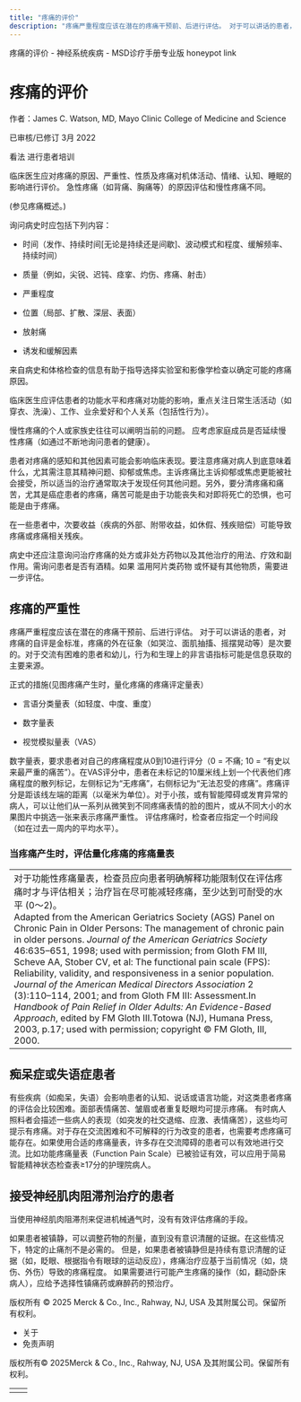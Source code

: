 ```yaml
---
title: "疼痛的评价"
description: "疼痛严重程度应该在潜在的疼痛干预前、后进行评估。 对于可以讲话的患者，对疼痛的自评是金标准，疼痛的外在征象（如哭泣、面肌抽搐、摇摆晃动等）是次要的。对于交流有困难的患者和幼儿，行为和生理上的非言语指标可能是信息获取的主要来源。"
---
```


﻿疼痛的评价 \- 神经系统疾病 \- MSD诊疗手册专业版 honeypot link

# 疼痛的评价

作者：James C. Watson, MD, Mayo Clinic College of Medicine and Science

已审核/已修订 3月 2022

看法 进行患者培训

临床医生应对疼痛的原因、严重性、性质及疼痛对机体活动、情绪、认知、睡眠的影响进行评价。 急性疼痛（如背痛、胸痛等）的原因评估和慢性疼痛不同。

(参见疼痛概述。)

询问病史时应包括下列内容：

- 时间（发作、持续时间\[无论是持续还是间歇\]、波动模式和程度、缓解频率、持续时间）

- 质量（例如，尖锐、迟钝、痉挛、灼伤、疼痛、射击）

- 严重程度

- 位置（局部、扩散、深层、表面）

- 放射痛

- 诱发和缓解因素


来自病史和体格检查的信息有助于指导选择实验室和影像学检查以确定可能的疼痛原因。

临床医生应评估患者的功能水平和疼痛对功能的影响，重点关注日常生活活动（如穿衣、洗澡）、工作、业余爱好和个人关系（包括性行为）。

慢性疼痛的个人或家族史往往可以阐明当前的问题。 应考虑家庭成员是否延续慢性疼痛（如通过不断地询问患者的健康）。

患者对疼痛的感知和其他因素可能会影响临床表现。要注意疼痛对病人到底意味着什么，尤其需注意其精神问题、抑郁或焦虑。主诉疼痛比主诉抑郁或焦虑更能被社会接受，所以适当的治疗通常取决于发现任何其他问题。另外，要分清疼痛和痛苦，尤其是癌症患者的疼痛，痛苦可能是由于功能丧失和对即将死亡的恐惧，也可能是由于疼痛。

在一些患者中，次要收益（疾病的外部、附带收益，如休假、残疾赔偿）可能导致疼痛或疼痛相关残疾。

病史中还应注意询问治疗疼痛的处方或非处方药物以及其他治疗的用法、疗效和副作用。需询问患者是否有酒精。如果 滥用阿片类药物 或怀疑有其他物质，需要进一步评估。

## 疼痛的严重性

疼痛严重程度应该在潜在的疼痛干预前、后进行评估。 对于可以讲话的患者，对疼痛的自评是金标准，疼痛的外在征象（如哭泣、面肌抽搐、摇摆晃动等）是次要的。对于交流有困难的患者和幼儿，行为和生理上的非言语指标可能是信息获取的主要来源。

正式的措施(见图疼痛产生时，量化疼痛的疼痛评定量表）

- 言语分类量表（如轻度、中度、重度）

- 数字量表

- 视觉模拟量表（VAS）


数字量表，要求患者对自己的疼痛程度从0到10进行评分（0 = 不痛; 10 = “有史以来最严重的痛苦”）。在VAS评分中，患者在未标记的10厘米线上划一个代表他们疼痛程度的散列标记，左侧标记为“无疼痛”，右侧标记为“无法忍受的疼痛”。疼痛评分是距该线左端的距离（以毫米为单位）。对于小孩，或有智能障碍或发育异常的病人，可以让他们从一系列从微笑到不同疼痛表情的脸的图片，或从不同大小的水果图片中挑选一张来表示疼痛严重性。 评估疼痛时，检查者应指定一个时间段（如在过去一周内的平均水平）。

### 当疼痛产生时，评估量化疼痛的疼痛量表

|     |
| --- |
| 对于功能性疼痛量表，检查员应向患者明确解释功能限制仅在评估疼痛时才与评估相关；治疗旨在尽可能减轻疼痛，至少达到可耐受的水平 (0～2)。<br>Adapted from the American Geriatrics Society (AGS) Panel on Chronic Pain in Older Persons: The management of chronic pain in older persons. _Journal of the American Geriatrics Society_ 46:635–651, 1998; used with permission; from Gloth FM III, Scheve AA, Stober CV, et al: The functional pain scale (FPS): Reliability, validity, and responsiveness in a senior population. _Journal of the American Medical Directors Association_ 2 (3):110–114, 2001; and from Gloth FM III: Assessment.In _Handbook of Pain Relief in Older Adults: An Evidence-Based Approach_, edited by FM Gloth III.Totowa (NJ), Humana Press, 2003, p.17; used with permission; copyright © FM Gloth, III, 2000.<br> |

## 痴呆症或失语症患者

有些疾病（如痴呆，失语）会影响患者的认知、说话或语言功能，对这类患者疼痛的评估会比较困难。面部表情痛苦、皱眉或者重复眨眼均可提示疼痛。 有时病人照料者会描述一些病人的表现（如突发的社交退缩、应激、表情痛苦），这些均可提示有疼痛。对于存在交流困难和不可解释的行为改变的患者，也需要考虑疼痛可能存在。如果使用合适的疼痛量表，许多存在交流障碍的患者可以有效地进行交流。比如功能疼痛量表（Function Pain Scale）已被验证有效，可以应用于简易智能精神状态检查表≥17分的护理院病人。

## 接受神经肌肉阻滞剂治疗的患者

当使用神经肌肉阻滞剂来促进机械通气时，没有有效评估疼痛的手段。

如果患者被镇静，可以调整药物的剂量，直到没有意识清醒的证据。在这些情况下，特定的止痛剂不是必需的。 但是，如果患者被镇静但是持续有意识清醒的证据（如，眨眼、根据指令有眼球的运动反应），疼痛治疗应基于当前情况（如，烧伤、外伤）导致的疼痛程度。 如果需要进行可能产生疼痛的操作（如，翻动卧床病人），应给予选择性镇痛药或麻醉药的预治疗。



版权所有 © 2025
Merck & Co., Inc., Rahway, NJ, USA 及其附属公司。保留所有权利。

- 关于
- 免责声明

版权所有© 2025Merck & Co., Inc., Rahway, NJ, USA 及其附属公司。保留所有权利。

|     |     |
| --- | --- |
|  |  |